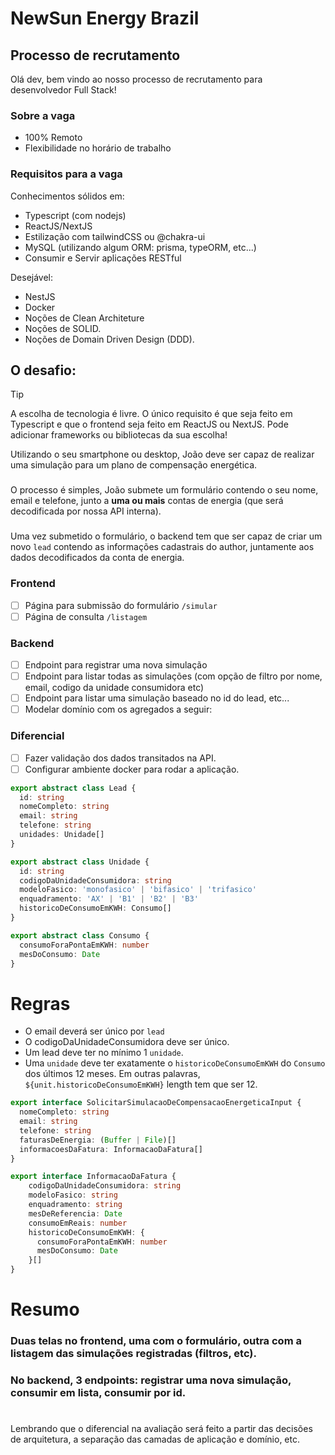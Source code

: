 # NewSun Energy Brazil
## Processo de recrutamento

Olá dev, bem vindo ao nosso processo de recrutamento para desenvolvedor Full Stack!

### Sobre a vaga
* 100% Remoto
* Flexibilidade no horário de trabalho

### Requisitos para a vaga
Conhecimentos sólidos em:

* Typescript (com nodejs)
* ReactJS/NextJS
* Estilização com tailwindCSS ou @chakra-ui
* MySQL (utilizando algum ORM: prisma, typeORM, etc...)
* Consumir e Servir aplicações RESTful

Desejável:
* NestJS
* Docker
* Noções de Clean Architeture
* Noções de SOLID.
* Noções de Domain Driven Design (DDD).


## O desafio:
> [!TIP]
> A escolha de tecnologia é livre. O único requisito é que seja feito em Typescript e que o frontend seja feito em ReactJS ou NextJS. Pode adicionar frameworks ou bibliotecas da sua escolha!

Utilizando o seu smartphone ou desktop, João deve ser capaz de realizar uma simulação para um plano de compensação energética. 
###
O processo é simples, João submete um formulário contendo o seu nome, email e telefone, junto a **uma ou mais** contas de energia (que será decodificada por nossa API interna).
###
Uma vez submetido o formulário, o backend tem que ser capaz de criar um novo ```lead``` contendo as informações cadastrais do author, juntamente aos dados decodificados da conta de energia.

### Frontend
- [ ] Página para submissão do formulário ```/simular```
- [ ] Página de consulta ```/listagem```

### Backend
- [ ] Endpoint para registrar uma nova simulação
- [ ] Endpoint para listar todas as simulações (com opção de filtro por nome, email, codigo da unidade consumidora etc)
- [ ] Endpoint para listar uma simulação baseado no id do lead, etc...
- [ ] Modelar domínio com os agregados a seguir:

### Diferencial
- [ ] Fazer validação dos dados transitados na API.
- [ ] Configurar ambiente docker para rodar a aplicação.
      
```ts
export abstract class Lead {
  id: string
  nomeCompleto: string
  email: string 
  telefone: string
  unidades: Unidade[]
}

export abstract class Unidade {
  id: string
  codigoDaUnidadeConsumidora: string
  modeloFasico: 'monofasico' | 'bifasico' | 'trifasico'
  enquadramento: 'AX' | 'B1' | 'B2' | 'B3'
  historicoDeConsumoEmKWH: Consumo[]
}

export abstract class Consumo {
  consumoForaPontaEmKWH: number
  mesDoConsumo: Date
}

```
# Regras
* O email deverá ser único por `lead`
* O codigoDaUnidadeConsumidora deve ser único.
* Um lead deve ter no mínimo 1 `unidade`.
* Uma `unidade` deve ter exatamente o `historicoDeConsumoEmKWH` do `Consumo` dos últimos 12 meses. Em outras palavras, `${unit.historicoDeConsumoEmKWH}` length tem que ser 12.

```ts
export interface SolicitarSimulacaoDeCompensacaoEnergeticaInput {
  nomeCompleto: string
  email: string
  telefone: string
  faturasDeEnergia: (Buffer | File)[]
  informacoesDaFatura: InformacaoDaFatura[]
}

export interface InformacaoDaFatura {
    codigoDaUnidadeConsumidora: string
    modeloFasico: string
    enquadramento: string
    mesDeReferencia: Date
    consumoEmReais: number
    historicoDeConsumoEmKWH: {
      consumoForaPontaEmKWH: number
      mesDoConsumo: Date
    }[]
}
```

# Resumo
### Duas telas no frontend, uma com o formulário, outra com a listagem das simulações registradas (filtros, etc).
### No backend, 3 endpoints: registrar uma nova simulação, consumir em lista, consumir por id.

#
Lembrando que o diferencial na avaliação será feito a partir das decisões de arquitetura, a separação das camadas de aplicação e domínio, etc.
